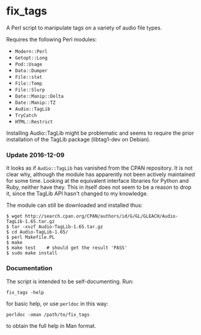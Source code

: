 # fix_tags

A Perl script to manipulate tags on a variety of audio file types.

Requires the following Perl modules:

- `Modern::Perl`
- `Getopt::Long`
- `Pod::Usage`
- `Data::Dumper`
- `File::stat`
- `File::Temp`
- `File::Slurp`
- `Date::Manip::Delta`
- `Date::Manip::TZ`
- `Audio::TagLib`
- `TryCatch`
- `HTML::Restrict`

Installing Audio::TagLib might be problematic and seems to require the
prior installation of the TagLib package (libtag1-dev on Debian).

### Update 2016-12-09

It looks as if `Audio::TagLib` has vanished from the CPAN repository. It is
not clear why, although the module has apparently not been actively maintained
for some time. Looking at the equivalent interface libraries for Python and
Ruby, neither have they. This in itself does not seem to be a reason to drop
it, since the TagLib API hasn't changed to my knowledge.

The module can still be downloaded and installed thus:

    $ wget http://search.cpan.org/CPAN/authors/id/G/GL/GLEACH/Audio-TagLib-1.65.tar.gz
    $ tar -xvzf Audio-TagLib-1.65.tar.gz
    $ cd Audio-TagLib-1.65/
    $ perl Makefile.PL
    $ make
    $ make test    # should get the result 'PASS'
    $ sudo make install

### Documentation

The script is intended to be self-documenting. Run:

    fix_tags -help

for basic help, or use `perldoc` in this way:

    perldoc -oman /path/to/fix_tags

to obtain the full help in Man format.

<!--
vim: syntax=markdown:ts=8:sw=4:ai:et:tw=78:fo=tcqn:fdm=marker
-->
